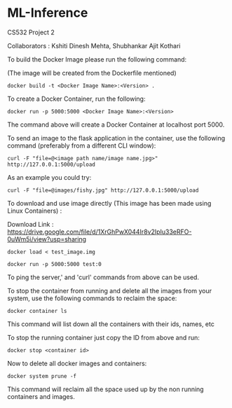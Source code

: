 # ML-Inference
CS532 Project 2

Collaborators : Kshiti Dinesh Mehta, Shubhankar Ajit Kothari

To build the Docker Image please run the following command:

(The image will be created from the Dockerfile mentioned)

```
docker build -t <Docker Image Name>:<Version> .
```

To create a Docker Container, run the following:

```
docker run -p 5000:5000 <Docker Image Name>:<Version>
```
The command above will create a Docker Container at localhost port 5000.

To send an image to the flask application in the container, use the following command (preferably from a different CLI window):

```
curl -F "file=@<image path name/image name.jpg>" http://127.0.0.1:5000/upload
```
As an example you could try:

```
curl -F "file=@images/fishy.jpg" http://127.0.0.1:5000/upload
```

To download and use image directly (This image has been made using Linux Containers)  :

Download Link : https://drive.google.com/file/d/1XrGhPwX044Ir8v2IpIu33eRFO-0uWm5i/view?usp=sharing
```
docker load < test_image.img
```
```
docker run -p 5000:5000 test:0
```
To ping the server,' and 'curl' commands from above can be used.

To stop the container from running and delete all the images from your system, use the following commands to reclaim the space:

```
docker container ls
```

This command will list down all the containers with their ids, names, etc

To stop the running container just copy the ID from above and run:

```
docker stop <container id>
```

Now to delete all docker images and containers:

```
docker system prune -f
```

This command will reclaim all the space used up by the non running containers and images.
